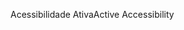 <span data-ttu-id="7e61a-101">Acessibilidade Ativa</span><span class="sxs-lookup"><span data-stu-id="7e61a-101">Active Accessibility</span></span>